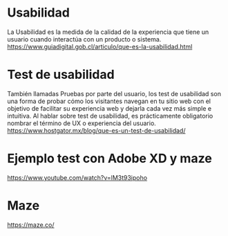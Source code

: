 # Usabilidad

La Usabilidad es la medida de la calidad de la experiencia que tiene un usuario cuando interactúa con un producto o sistema.
https://www.guiadigital.gob.cl/articulo/que-es-la-usabilidad.html

# Test de usabilidad
También llamadas Pruebas por parte del usuario, los test de usabilidad son una forma de probar cómo los visitantes navegan en tu sitio web con el objetivo de facilitar su experiencia web y dejarla cada vez más simple e intuitiva. Al hablar sobre test de usabilidad, es prácticamente obligatorio nombrar el término de UX o experiencia del usuario.
https://www.hostgator.mx/blog/que-es-un-test-de-usabilidad/

# Ejemplo test con Adobe XD y maze
https://www.youtube.com/watch?v=lM3t93ipoho

# Maze
https://maze.co/